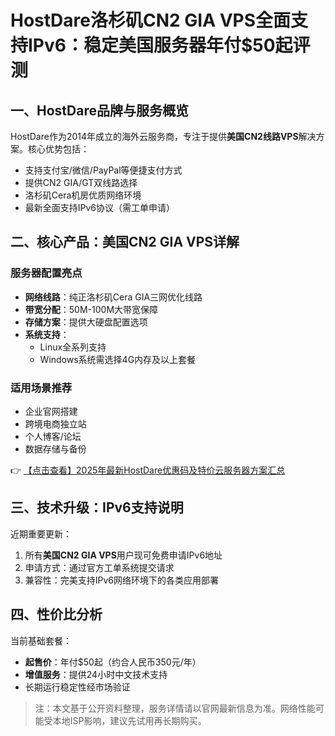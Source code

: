 # HostDare洛杉矶CN2 GIA VPS全面支持IPv6：稳定美国服务器年付$50起评测

## 一、HostDare品牌与服务概览

HostDare作为2014年成立的海外云服务商，专注于提供**美国CN2线路VPS**解决方案。核心优势包括：
- 支持支付宝/微信/PayPal等便捷支付方式
- 提供CN2 GIA/GT双线路选择
- 洛杉矶Cera机房优质网络环境
- 最新全面支持IPv6协议（需工单申请）

## 二、核心产品：美国CN2 GIA VPS详解

### 服务器配置亮点
- **网络线路**：纯正洛杉矶Cera GIA三网优化线路
- **带宽分配**：50M-100M大带宽保障
- **存储方案**：提供大硬盘配置选项
- **系统支持**：
  - Linux全系列支持
  - Windows系统需选择4G内存及以上套餐

### 适用场景推荐
- 企业官网搭建
- 跨境电商独立站
- 个人博客/论坛
- 数据存储与备份

👉 [【点击查看】2025年最新HostDare优惠码及特价云服务器方案汇总](https://bit.ly/hostdare)

## 三、技术升级：IPv6支持说明

近期重要更新：
1. 所有**美国CN2 GIA VPS**用户现可免费申请IPv6地址
2. 申请方式：通过官方工单系统提交请求
3. 兼容性：完美支持IPv6网络环境下的各类应用部署

## 四、性价比分析

当前基础套餐：
- **起售价**：年付$50起（约合人民币350元/年）
- **增值服务**：提供24小时中文技术支持
- 长期运行稳定性经市场验证

> 注：本文基于公开资料整理，服务详情请以官网最新信息为准。网络性能可能受本地ISP影响，建议先试用再长期购买。